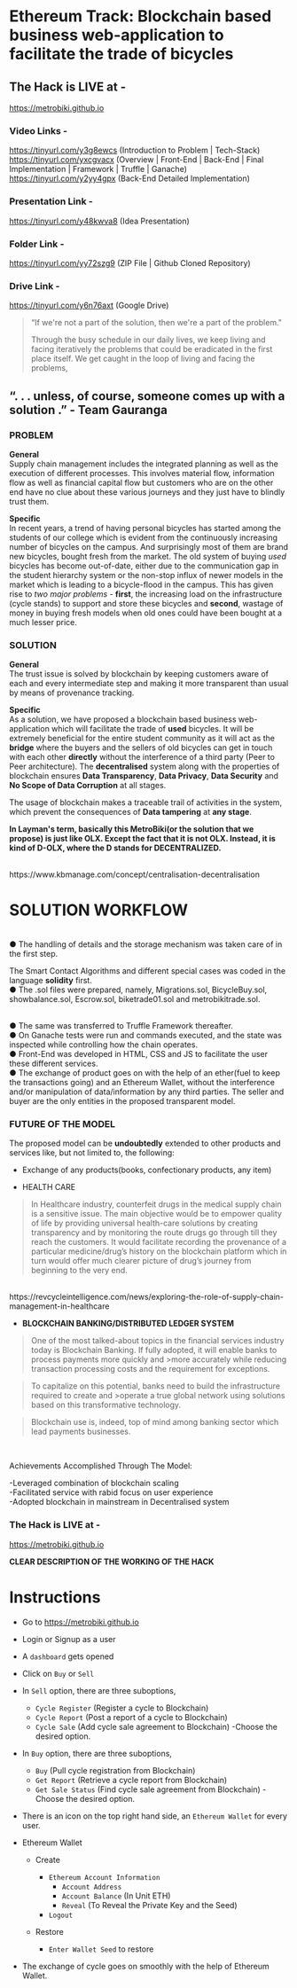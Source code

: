 # Ethereum Track: Blockchain based business web-application to facilitate the trade of bicycles


## The Hack is LIVE at -
https://metrobiki.github.io


### Video Links - 

https://tinyurl.com/y3g8ewcs (Introduction to Problem | Tech-Stack)
</br>
https://tinyurl.com/yxcgvacx (Overview | Front-End | Back-End | Final Implementation | Framework | Truffle | Ganache)
</br>
https://tinyurl.com/y2yy4gpx (Back-End Detailed Implementation)

### Presentation Link - 

https://tinyurl.com/y48kwva8 (Idea Presentation)

### Folder Link - 

https://tinyurl.com/yy72szg9 (ZIP File | Github Cloned Repository)

### Drive Link - 

https://tinyurl.com/y6n76axt (Google Drive)



> “If we're not a part of the solution, then we're a part of the problem."
> 
> Through the busy schedule in our daily lives, we keep living and
> facing iteratively the problems that could be eradicated in the
> first place itself. We get caught in the loop of living and facing
> the problems,
##        “. . . unless, of course, someone comes up with a solution .” - Team Gauranga

### PROBLEM 

**General**
</br>
Supply chain management includes the integrated planning as well as the execution of different processes. This involves material flow, information flow as well as financial capital flow but customers who are on the other end have no clue about these various journeys and they just have to blindly trust them.

**Specific**
</br>
In recent years, a trend of having personal bicycles has started among the students of our college which is evident from the continuously increasing number of bicycles on the campus. And surprisingly most of them are brand new bicycles, bought fresh from the market. The old system of buying *used* bicycles has become out-of-date, either due to the communication gap in the student hierarchy system or the non-stop influx of newer models in the market which is leading to a bicycle-flood in the campus. This has given rise to *two major problems* - **first**, the increasing load on the infrastructure (cycle stands) to support and store these bicycles and **second**, wastage of money in buying fresh models when old ones could have been bought at a much lesser price.

### SOLUTION

**General**
</br>
The trust issue is solved by blockchain by keeping customers aware of each and every intermediate step and making it more transparent than usual by means of provenance tracking.

**Specific**
</br>
As a solution, we have proposed a blockchain based business web-application which will facilitate the trade of **used** bicycles. It will be extremely beneficial for the entire student community as it will act as the **bridge** where the buyers and the sellers of old bicycles can get in touch with each other **directly** without the interference of a third party (Peer to Peer architecture).
The **decentralised** system along with the properties of blockchain ensures **Data Transparency**, **Data Privacy**, **Data Security** and **No Scope of Data Corruption** at all stages.

The usage of blockchain makes a traceable trail of activities in the system, which prevent the consequences of **Data tampering** at **any stage**.

**In Layman's term, basically this MetroBiki(or the solution that we propose) is just like OLX. Except the fact that it is not OLX.
Instead, it is kind of D-OLX, where the D stands for DECENTRALIZED.**

</br>
https://www.kbmanage.com/concept/centralisation-decentralisation



# SOLUTION WORKFLOW


</br>
●  The handling of details and the storage mechanism was taken care of in the first step.

The Smart Contact Algorithms and different special cases was coded in the language **solidity** first.
</br>
●   The .sol files were prepared, namely, Migrations.sol, BicycleBuy.sol, showbalance.sol, Escrow.sol, biketrade01.sol and metrobikitrade.sol.

</br>
●   The same was transferred to Truffle Framework thereafter.


</br>
●   On Ganache tests were run and commands executed, and the state was inspected while controlling how the chain operates.


</br>
●   Front-End was developed in HTML, CSS and JS to facilitate the user these different services.


</br>
●   The exchange of product goes on with the help of an ether(fuel to keep the transactions going) and an Ethereum Wallet, without the interference and/or manipulation of data/information by any third parties.
The seller and buyer are the only entities in the proposed transparent model.


### FUTURE OF THE MODEL

The proposed model can be **undoubtedly** extended to other products and services like, but not limited to, the following:
- Exchange of any products(books, confectionary products, any item)

- HEALTH CARE
>In Healthcare industry, counterfeit drugs in the medical supply chain is  a sensitive issue. The main objective would be to empower quality of life by providing universal health-care solutions by creating transparency and by monitoring the route drugs go through till they reach the customers. It would facilitate recording the provenance of a particular medicine/drug’s history on the blockchain platform which in turn would offer much clearer picture of drug’s journey from  beginning to the very end.
</br>
https://revcycleintelligence.com/news/exploring-the-role-of-supply-chain-management-in-healthcare 
</br>

- **BLOCKCHAIN BANKING/DISTRIBUTED LEDGER SYSTEM**
>One of the most talked-about topics in the financial services industry today is
>Blockchain Banking. If fully adopted, it will enable banks to process payments more quickly and >more accurately while reducing transaction processing costs and the requirement for exceptions.

>To capitalize on this potential, banks need to build the infrastructure required to create and >operate a true global network using solutions based on this transformative technology.

>Blockchain use is, indeed, top of mind among banking sector which lead payments businesses.

</br>

Achievements Accomplished Through The Model:

-Leveraged combination of blockchain scaling
</br>
-Facilitated service with rabid focus on user experience
</br>
-Adopted blockchain in mainstream in Decentralised system




### The Hack is LIVE at -
https://metrobiki.github.io




**CLEAR DESCRIPTION OF THE WORKING OF THE HACK**

# Instructions
- Go to https://metrobiki.github.io
- Login or Signup as a user
- A `dashboard` gets opened 
- Click on `Buy` or `Sell` 
- In `Sell` option, there are three suboptions,
    * `Cycle Register` (Register a cycle to Blockchain)
    * `Cycle Report` (Post a report of a cycle to Blockchain)
    * `Cycle Sale` (Add cycle sale agreement to Blockchain)
-Choose the desired option.
- In `Buy` option, there are three suboptions,
    * `Buy` (Pull cycle registration from Blockchain)
    * `Get Report` (Retrieve a cycle report from Blockchain)
    * `Get Sale Status` (Find cycle sale agreement from Blockchain)
-Choose the desired option.
-  There is an icon on the top right hand side, an `Ethereum Wallet` for every user.
-  Ethereum Wallet
     * Create
        * `Ethereum Account Information`
            * `Account Address`
            * `Account Balance` (In Unit ETH)
            * `Reveal` (To Reveal the Private Key and the Seed)
        * `Logout`

     * Restore
        * `Enter Wallet Seed` to restore
     
-  The exchange of cycle goes on smoothly with the help of Ethereum Wallet.

